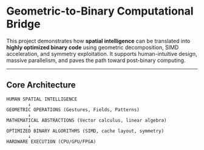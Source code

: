 # Geometric-to-Binary Computational Bridge

This project demonstrates how **spatial intelligence** can be translated into **highly optimized binary code** using geometric decomposition, SIMD acceleration, and symmetry exploitation. It supports human-intuitive design, massive parallelism, and paves the path toward post-binary computing.

---

##  Core Architecture

```text
HUMAN SPATIAL INTELLIGENCE
        ↓
GEOMETRIC OPERATIONS (Gestures, Fields, Patterns)
        ↓
MATHEMATICAL ABSTRACTIONS (Vector calculus, linear algebra)
        ↓
OPTIMIZED BINARY ALGORITHMS (SIMD, cache layout, symmetry)
        ↓
HARDWARE EXECUTION (CPU/GPU/FPGA)
